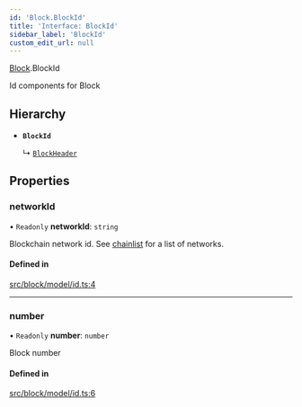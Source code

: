 ```yaml
---
id: 'Block.BlockId'
title: 'Interface: BlockId'
sidebar_label: 'BlockId'
custom_edit_url: null
---
```


[Block](../namespaces/Block.md).BlockId

Id components for Block

## Hierarchy

-   **`BlockId`**

    ↳ [`BlockHeader`](Block.BlockHeader.md)

## Properties

### networkId

• `Readonly` **networkId**: `string`

Blockchain network id. See [chainlist](https://chainlist.org/) for a list of networks.

#### Defined in

[src/block/model/id.ts:4](https://github.com/leovigna/web3-redux/blob/a7bfc9c/src/block/model/id.ts#L4)

---

### number

• `Readonly` **number**: `number`

Block number

#### Defined in

[src/block/model/id.ts:6](https://github.com/leovigna/web3-redux/blob/a7bfc9c/src/block/model/id.ts#L6)
